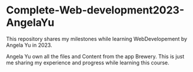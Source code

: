 # Complete-Web-development2023-AngelaYu
This repository shares my milestones while learning WebDevelopement by Angela Yu in 2023.

Angela Yu own all the files and Content from the app Brewery. This is just me sharing my experience and progress while learning this course.
